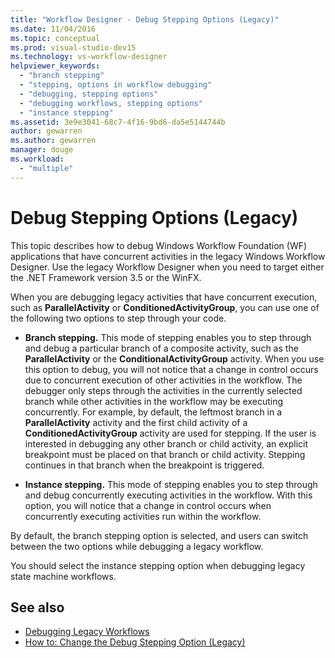 ```yaml
---
title: "Workflow Designer - Debug Stepping Options (Legacy)"
ms.date: 11/04/2016
ms.topic: conceptual
ms.prod: visual-studio-dev15
ms.technology: vs-workflow-designer
helpviewer_keywords:
  - "branch stepping"
  - "stepping, options in workflow debugging"
  - "debugging, stepping options"
  - "debugging workflows, stepping options"
  - "instance stepping"
ms.assetid: 3e9e3041-68c7-4f16-9bd6-da5e5144744b
author: gewarren
ms.author: gewarren
manager: douge
ms.workload:
  - "multiple"
---
```

# Debug Stepping Options (Legacy)

This topic describes how to debug Windows Workflow Foundation (WF) applications that have concurrent activities in the legacy Windows Workflow Designer. Use the legacy Workflow Designer when you need to target either the .NET Framework version 3.5 or the WinFX.

When you are debugging legacy activities that have concurrent execution, such as **ParallelActivity** or **ConditionedActivityGroup**, you can use one of the following two options to step through your code.

-   **Branch stepping.** This mode of stepping enables you to step through and debug a particular branch of a composite activity, such as the **ParallelActivity** or the **ConditionalActivityGroup** activity. When you use this option to debug, you will not notice that a change in control occurs due to concurrent execution of other activities in the workflow. The debugger only steps through the activities in the currently selected branch while other activities in the workflow may be executing concurrently. For example, by default, the leftmost branch in a **ParallelActivity** activity and the first child activity of a **ConditionedActivityGroup** activity are used for stepping. If the user is interested in debugging any other branch or child activity, an explicit breakpoint must be placed on that branch or child activity. Stepping continues in that branch when the breakpoint is triggered.

-   **Instance stepping.** This mode of stepping enables you to step through and debug concurrently executing activities in the workflow. With this option, you will notice that a change in control occurs when concurrently executing activities run within the workflow.

By default, the branch stepping option is selected, and users can switch between the two options while debugging a legacy workflow.

You should select the instance stepping option when debugging legacy state machine workflows.

## See also

- [Debugging Legacy Workflows](../workflow-designer/debugging-legacy-workflows.md)
- [How to: Change the Debug Stepping Option (Legacy)](../workflow-designer/how-to-change-the-debug-stepping-option-legacy.md)
